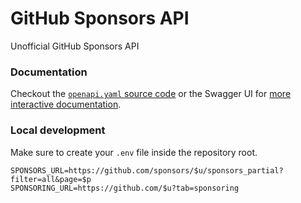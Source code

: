 # GitHub Sponsors API

Unofficial GitHub Sponsors API

### Documentation

Checkout the [`openapi.yaml` source code](./src/openapi.yaml) or the Swagger UI for [more interactive documentation](https://github-sponsors-api.vercel.app/api).

### Local development

Make sure to create your `.env` file inside the repository root.

```env
SPONSORS_URL=https://github.com/sponsors/$u/sponsors_partial?filter=all&page=$p
SPONSORING_URL=https://github.com/$u?tab=sponsoring
```
